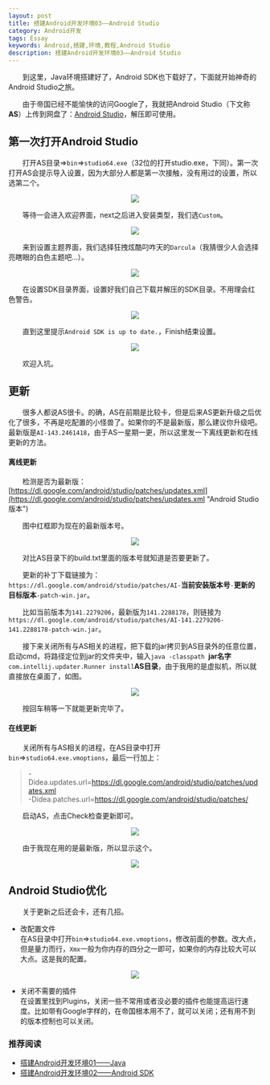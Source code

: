 ```yaml
---
layout: post  
title: 搭建Android开发环境03——Android Studio  
category: Android开发  
tags: Essay  
keywords: Android,搭建,环境,教程,Android Studio  
description: 搭建Android开发环境03——Android Studio  
---
```


　　到这里，Java环境搭建好了，Android SDK也下载好了，下面就开始神奇的Android Studio之旅。  

　　由于帝国已经不能愉快的访问Google了，我就把Android Studio（下文称**AS**）上传到网盘了：[Android Studio](http://yunpan.cn/cLUdkRLygJgZs "提取码：e6a0")，解压即可使用。  

##  第一次打开Android Studio  ##

　　打开AS目录=>`bin`=>`studio64.exe`（32位的打开studio.exe，下同）。第一次打开AS会提示导入设置，因为大部分人都是第一次接触，没有用过的设置，所以选第二个。  

<center>
    <p><img src="/../../../assets/images/Android/Develop/SetUp/Studio/0.png" align="center"></p>
</center>

　　等待一会进入欢迎界面，next之后进入安装类型，我们选`Custom`。  

<center>
    <p><img src="/../../../assets/images/Android/Develop/SetUp/Studio/1.png" align="center"></p>
</center>

　　来到设置主题界面，我们选择狂拽炫酷叼咋天的`Darcula`（我猜很少人会选择亮瞎眼的白色主题吧...）。  

<center>
    <p><img src="/../../../assets/images/Android/Develop/SetUp/Studio/2.png" align="center"></p>
</center>

　　在设置SDK目录界面，设置好我们自己下载并解压的SDK目录。不用理会红色警告。  

<center>
    <p><img src="/../../../assets/images/Android/Develop/SetUp/Studio/3.png" align="center"></p>
</center>

　　直到这里提示`Android SDK is up to date.`，Finish结束设置。

<center>
    <p><img src="/../../../assets/images/Android/Develop/SetUp/Studio/4.png" align="center"></p>
</center>

　　欢迎入坑。  

##  更新  ##

　　很多人都说AS很卡。的确，AS在前期是比较卡，但是后来AS更新升级之后优化了很多，不再是吃配置的小怪兽了。如果你的不是最新版，那么建议你升级吧。最新版是`AI-143.2461418`，由于AS一星期一更，所以这里发一下离线更新和在线更新的方法。  

####  离线更新  ####

　　检测是否为最新版：[https://dl.google.com/android/studio/patches/updates.xml](https://dl.google.com/android/studio/patches/updates.xml "Android Studio版本")  

　　图中红框即为现在的最新版本号。  

<center>
    <p><img src="/../../../assets/images/Android/Develop/SetUp/Studio/5.png" align="center"></p>
</center>

　　对比AS目录下的build.txt里面的版本号就知道是否要更新了。  

　　更新的补丁下载链接为：`https://dl.google.com/android/studio/patches/AI-`**当前安装版本号**`-`**更新的目标版本**`-patch-win.jar`。  

　　比如当前版本为`141.2279206`，最新版为`141.2288178`，则链接为`https://dl.google.com/android/studio/patches/AI-141.2279206-141.2288178-patch-win.jar`。  

　　接下来关闭所有与AS相关的进程，把下载的jar拷贝到AS目录外的任意位置，启动cmd，将路径定位到jar的文件夹中，输入`java -classpath `**jar名字**` com.intellij.updater.Runner install `**AS目录**，由于我用的是虚拟机，所以就直接放在桌面了，如图。  

<center>
    <p><img src="/../../../assets/images/Android/Develop/SetUp/Studio/6.png" align="center"></p>
</center>

　　按回车稍等一下就能更新完毕了。  

####  在线更新  ####

　　关闭所有与AS相关的进程，在AS目录中打开`bin`=>`studio64.exe.vmoptions`，最后一行加上：  

> -Didea.updates.url=https://dl.google.com/android/studio/patches/updates.xml  
> -Didea.patches.url=https://dl.google.com/android/studio/patches/  

　　启动AS，点击Check检查更新即可。  

<center>
    <p><img src="/../../../assets/images/Android/Develop/SetUp/Studio/7.png" align="center"></p>
</center>

　　由于我现在用的是最新版，所以显示这个。  

<center>
    <p><img src="/../../../assets/images/Android/Develop/SetUp/Studio/8.png" align="center"></p>
</center>

##  Android Studio优化  ##

　　关于更新之后还会卡，还有几招。  

* 改配置文件  
在AS目录中打开`bin`=>`studio64.exe.vmoptions`，修改前面的参数。改大点，但是量力而行，`Xmx`一般为你内存的四分之一即可，如果你的内存比较大可以大点。这是我的配置。  

<center>
    <p><img src="/../../../assets/images/Android/Develop/SetUp/Studio/9.png" align="center"></p>
</center>

* 关闭不需要的插件  
在设置里找到Plugins，关闭一些不常用或者没必要的插件也能提高运行速度。比如带有Google字样的，在帝国根本用不了，就可以关闭；还有用不到的版本控制也可以关闭。  
  
###  推荐阅读  ###

* [搭建Android开发环境01——Java](../09/Android-Develop-SetUp-Java.html)  
* [搭建Android开发环境02——Android SDK](../12/Android-Develop-SetUp-SDK.html)  